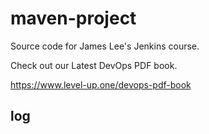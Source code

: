# maven-project
Source code for James Lee's Jenkins course.

Check out our Latest DevOps PDF book.

https://www.level-up.one/devops-pdf-book

## log
